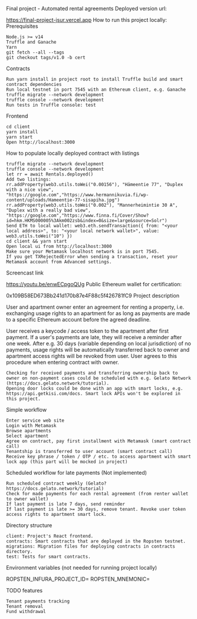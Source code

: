 Final project - Automated rental agreements
Deployed version url:

https://final-project-jsur.vercel.app
How to run this project locally:
Prerequisites

    Node.js >= v14
    Truffle and Ganache
    Yarn
    git fetch --all --tags
    git checkout tags/v1.0 -b cert

Contracts

    Run yarn install in project root to install Truffle build and smart contract dependencies
    Run local testnet in port 7545 with an Ethereum client, e.g. Ganache
    truffle migrate --network development
    truffle console --network development
    Run tests in Truffle console: test

Frontend

    cd client
    yarn install
    yarn start
    Open http://localhost:3000

How to populate locally deployed contract with listings

    truffle migrate --network development
    truffle console --network development
    let rr = await Rentals.deployed()
    Add two listings:
    rr.addProperty(web3.utils.toWei("0.00156"), "Hämeentie 77", "Duplex with a nice view", "https://google.com","https://www.hermannikuvia.fi/wp-content/uploads/Hameentie-77-sisapiha.jpg")
    rr.addProperty(web3.utils.toWei("0.002"), "Mannerheimintie 30 A", "Duplex with a really bad view", "https://google.com","https://www.finna.fi/Cover/Show?id=hkm.HKMS000005%3Akm002zsb&index=0&size=large&source=Solr")
    Send ETH to local wallet: web3.eth.sendTransaction({ from: "<your local address>", to: "<your local network wallet>", value: web3.utils.toWei("10") })
    cd client && yarn start
    Open local ui from http://localhost:3000
    Make sure your Metamask localhost network is in port 7545.
    If you get TXRejectedError when sending a transaction, reset your Metamask account from Advanced settings.

Screencast link

https://youtu.be/enwECpgoQUg
Public Ethereum wallet for certification:

0x109B58ED673Bb241d170b87e4F88c5f426781fC9
Project description

User and apartment owner enter an agreement for renting a property, i.e. exchanging usage rights to an apartment for as long as payments are made to a specific Ethereum account before the agreed deadline.

User receives a keycode / access token to the apartment after first payment. If a user's payments are late, they will receive a reminder after one week. After e.g. 30 days (variable depending on local jurisdiction) of no payments, usage rights will be automatically transferred back to owner and apartment access rights will be revoked from user. User agrees to this procedure when entering contract with owner.

    Checking for received payments and transferring ownership back to owner on non-payment cases could be scheduled with e.g. Gelato Network (https://docs.gelato.network/tutorial).
    Opening door locks could be done with an app with smart locks, e.g. https://api.getkisi.com/docs. Smart lock APIs won't be explored in this project.

Simple workflow

    Enter service web site
    Login with Metamask
    Browse apartments
    Select apartment
    Agree on contract, pay first installment with Metamask (smart contract call)
    Tenantship is transferred to user account (smart contract call)
    Receive key phrase / token / OTP / etc. to access apartment with smart lock app (this part will be mocked in project)

Scheduled workflow for late payments (Not implemented)

    Run scheduled contract weekly (Gelato? https://docs.gelato.network/tutorial)
    Check for made payments for each rental agreement (from renter wallet to owner wallet)
    If last payment is late 7 days, send reminder
    If last payment is late >= 30 days, remove tenant. Revoke user token access rights to apartment smart lock.

Directory structure

    client: Project's React frontend.
    contracts: Smart contracts that are deployed in the Ropsten testnet.
    migrations: Migration files for deploying contracts in contracts directory.
    test: Tests for smart contracts.

Environment variables (not needed for running project locally)

ROPSTEN_INFURA_PROJECT_ID=
ROPSTEN_MNEMONIC=

TODO features

    Tenant payments tracking
    Tenant removal
    Fund withdrawal

